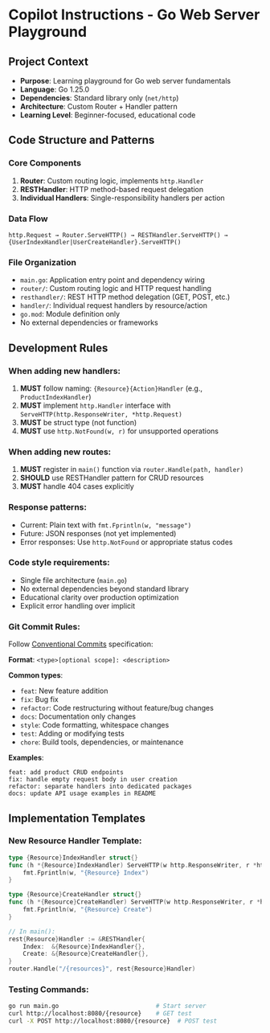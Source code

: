 # Copilot Instructions - Go Web Server Playground

## Project Context
- **Purpose**: Learning playground for Go web server fundamentals
- **Language**: Go 1.25.0
- **Dependencies**: Standard library only (`net/http`)
- **Architecture**: Custom Router + Handler pattern
- **Learning Level**: Beginner-focused, educational code

## Code Structure and Patterns

### Core Components
1. **Router**: Custom routing logic, implements `http.Handler`
2. **RESTHandler**: HTTP method-based request delegation
3. **Individual Handlers**: Single-responsibility handlers per action

### Data Flow
```
http.Request → Router.ServeHTTP() → RESTHandler.ServeHTTP() → {UserIndexHandler|UserCreateHandler}.ServeHTTP()
```

### File Organization
- `main.go`: Application entry point and dependency wiring
- `router/`: Custom routing logic and HTTP request handling
- `resthandler/`: REST HTTP method delegation (GET, POST, etc.)
- `handler/`: Individual request handlers by resource/action
- `go.mod`: Module definition only
- No external dependencies or frameworks

## Development Rules

### When adding new handlers:
1. **MUST** follow naming: `{Resource}{Action}Handler` (e.g., `ProductIndexHandler`)
2. **MUST** implement `http.Handler` interface with `ServeHTTP(http.ResponseWriter, *http.Request)`
3. **MUST** be struct type (not function)
4. **MUST** use `http.NotFound(w, r)` for unsupported operations

### When adding new routes:
1. **MUST** register in `main()` function via `router.Handle(path, handler)`
2. **SHOULD** use RESTHandler pattern for CRUD resources
3. **MUST** handle 404 cases explicitly

### Response patterns:
- Current: Plain text with `fmt.Fprintln(w, "message")`
- Future: JSON responses (not yet implemented)
- Error responses: Use `http.NotFound` or appropriate status codes

### Code style requirements:
- Single file architecture (`main.go`)
- No external dependencies beyond standard library
- Educational clarity over production optimization
- Explicit error handling over implicit

### Git Commit Rules:
Follow [Conventional Commits](https://www.conventionalcommits.org/en/v1.0.0/) specification:

**Format**: `<type>[optional scope]: <description>`

**Common types**:
- `feat`: New feature addition
- `fix`: Bug fix
- `refactor`: Code restructuring without feature/bug changes
- `docs`: Documentation only changes
- `style`: Code formatting, whitespace changes
- `test`: Adding or modifying tests
- `chore`: Build tools, dependencies, or maintenance

**Examples**:
```
feat: add product CRUD endpoints
fix: handle empty request body in user creation
refactor: separate handlers into dedicated packages
docs: update API usage examples in README
```

## Implementation Templates

### New Resource Handler Template:
```go
type {Resource}IndexHandler struct{}
func (h *{Resource}IndexHandler) ServeHTTP(w http.ResponseWriter, r *http.Request) {
    fmt.Fprintln(w, "{Resource} Index")
}

type {Resource}CreateHandler struct{}
func (h *{Resource}CreateHandler) ServeHTTP(w http.ResponseWriter, r *http.Request) {
    fmt.Fprintln(w, "{Resource} Create")
}

// In main():
rest{Resource}Handler := &RESTHandler{
    Index:  &{Resource}IndexHandler{},
    Create: &{Resource}CreateHandler{},
}
router.Handle("/{resources}", rest{Resource}Handler)
```

### Testing Commands:
```bash
go run main.go                           # Start server
curl http://localhost:8080/{resource}    # GET test
curl -X POST http://localhost:8080/{resource}  # POST test
```
